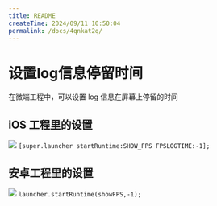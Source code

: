 ```yaml
---
title: README
createTime: 2024/09/11 10:50:04
permalink: /docs/4qnkat2q/
---
```

# 设置log信息停留时间
在微端工程中，可以设置 log 信息在屏幕上停留的时间

## iOS 工程里的设置
![](p1.png)
`[super.launcher startRuntime:SHOW_FPS FPSLOGTIME:-1];`

## 安卓工程里的设置
![](p2.png)
`launcher.startRuntime(showFPS,-1);`
